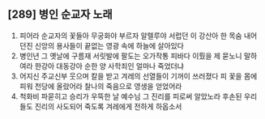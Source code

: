 ## [289] 병인 순교자 노래

1) 피어라 순교자의 꽃들아 무궁화야 부르자 알렐루야 서럽던 이 강산아 한 목숨 내어던진 신앙의 용사들이 끝없는 영광 속에 하늘에 살아있다  
2) 병인년 그 옛날에 구름재 서릿발에 팔도는 오가작통 피바다 이뤘을 제 묻노니 말하여라 한강아 대동강아 순한 양 사학죄인 얼마나 죽었더냐  
3) 어지신 주교신부 웃으며 칼을 받고 겨레의 선열들이 기꺼이 쓰러졌다 피 꽃을 몸에 피워 천당에 올랐어라 찰나의 죽음으로 영생을 얻었어라  
4) 척화비 파묻히고 승리가 우뚝한 날 예수님 그 진리를 피로써 알았노라 후손된 우리들도 진리의 사도되어 죽도록 겨레에게 전하게 하옵소서
